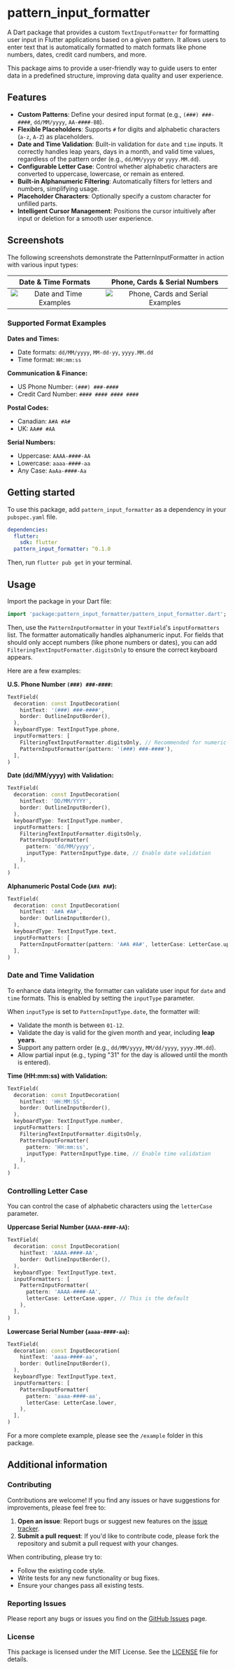 <!--
This README describes the package. If you publish this package to pub.dev,
this README's contents appear on the landing page for your package.

For information about how to write a good package README, see the guide for
[writing package pages](https://dart.dev/tools/pub/writing-package-pages).

For general information about developing packages, see the Dart guide for
[creating packages](https://dart.dev/guides/libraries/create-packages)
and the Flutter guide for
[developing packages and plugins](https://flutter.dev/to/develop-packages).
-->

# pattern_input_formatter

A Dart package that provides a custom `TextInputFormatter` for formatting user input in Flutter applications based on a given pattern. It allows users to enter text that is automatically formatted to match formats like phone numbers, dates, credit card numbers, and more.

This package aims to provide a user-friendly way to guide users to enter data in a predefined structure, improving data quality and user experience.

## Features

*   **Custom Patterns**: Define your desired input format (e.g., `(###) ###-####`, `dd/MM/yyyy`, `AA-####-BB`).
*   **Flexible Placeholders**: Supports `#` for digits and alphabetic characters (`a-z`, `A-Z`) as placeholders.
*   **Date and Time Validation**: Built-in validation for `date` and `time` inputs. It correctly handles leap years, days in a month, and valid time values, regardless of the pattern order (e.g., `dd/MM/yyyy` or `yyyy.MM.dd`).
*   **Configurable Letter Case**: Control whether alphabetic characters are converted to uppercase, lowercase, or remain as entered.
*   **Built-in Alphanumeric Filtering**: Automatically filters for letters and numbers, simplifying usage.
*   **Placeholder Characters**: Optionally specify a custom character for unfilled parts.
*   **Intelligent Cursor Management**: Positions the cursor intuitively after input or deletion for a smooth user experience.

## Screenshots

The following screenshots demonstrate the PatternInputFormatter in action with various input types:

| Date & Time Formats | Phone, Cards & Serial Numbers |
|:---:|:---:|
| ![Date and Time Examples](screenshots/Screenshot_20250916_130750.png) | ![Phone, Cards and Serial Examples](screenshots/Screenshot_20250916_130652.png) |

### Supported Format Examples

**Dates and Times:**
- Date formats: `dd/MM/yyyy`, `MM-dd-yy`, `yyyy.MM.dd`
- Time format: `HH:mm:ss`

**Communication & Finance:**
- US Phone Number: `(###) ###-####`
- Credit Card Number: `#### #### #### ####`

**Postal Codes:**
- Canadian: `A#A #A#`
- UK: `AA## #AA`

**Serial Numbers:**
- Uppercase: `AAAA-####-AA`
- Lowercase: `aaaa-####-aa`
- Any Case: `AaAa-####-Aa`

## Getting started

To use this package, add `pattern_input_formatter` as a dependency in your `pubspec.yaml` file.

```yaml
dependencies:
  flutter:
    sdk: flutter
  pattern_input_formatter: ^0.1.0
```

Then, run `flutter pub get` in your terminal.

## Usage

Import the package in your Dart file:

```dart
import 'package:pattern_input_formatter/pattern_input_formatter.dart';
```

Then, use the `PatternInputFormatter` in your `TextField`'s `inputFormatters` list. The formatter automatically handles alphanumeric input. For fields that should only accept numbers (like phone numbers or dates), you can add `FilteringTextInputFormatter.digitsOnly` to ensure the correct keyboard appears.

Here are a few examples:

**U.S. Phone Number `(###) ###-####`:**

```dart
TextField(
  decoration: const InputDecoration(
    hintText: '(###) ###-####',
    border: OutlineInputBorder(),
  ),
  keyboardType: TextInputType.phone,
  inputFormatters: [
    FilteringTextInputFormatter.digitsOnly, // Recommended for numeric-only keyboards
    PatternInputFormatter(pattern: '(###) ###-####'),
  ],
)
```

**Date (dd/MM/yyyy) with Validation:**

```dart
TextField(
  decoration: const InputDecoration(
    hintText: 'DD/MM/YYYY',
    border: OutlineInputBorder(),
  ),
  keyboardType: TextInputType.number,
  inputFormatters: [
    FilteringTextInputFormatter.digitsOnly,
    PatternInputFormatter(
      pattern: 'dd/MM/yyyy',
      inputType: PatternInputType.date, // Enable date validation
    ),
  ],
)
```

**Alphanumeric Postal Code (`A#A #A#`):**

```dart
TextField(
  decoration: const InputDecoration(
    hintText: 'A#A #A#',
    border: OutlineInputBorder(),
  ),
  keyboardType: TextInputType.text,
  inputFormatters: [
    PatternInputFormatter(pattern: 'A#A #A#', letterCase: LetterCase.upper),
  ],
)
```

### Date and Time Validation

To enhance data integrity, the formatter can validate user input for `date` and `time` formats. This is enabled by setting the `inputType` parameter.

When `inputType` is set to `PatternInputType.date`, the formatter will:
- Validate the month is between `01-12`.
- Validate the day is valid for the given month and year, including **leap years**.
- Support any pattern order (e.g., `dd/MM/yyyy`, `MM/dd/yyyy`, `yyyy.MM.dd`).
- Allow partial input (e.g., typing "31" for the day is allowed until the month is entered).

**Time (HH:mm:ss) with Validation:**

```dart
TextField(
  decoration: const InputDecoration(
    hintText: 'HH:MM:SS',
    border: OutlineInputBorder(),
  ),
  keyboardType: TextInputType.number,
  inputFormatters: [
    FilteringTextInputFormatter.digitsOnly,
    PatternInputFormatter(
      pattern: 'HH:mm:ss',
      inputType: PatternInputType.time, // Enable time validation
    ),
  ],
)
```

### Controlling Letter Case

You can control the case of alphabetic characters using the `letterCase` parameter.

**Uppercase Serial Number (`AAAA-####-AA`):**

```dart
TextField(
  decoration: const InputDecoration(
    hintText: 'AAAA-####-AA',
    border: OutlineInputBorder(),
  ),
  keyboardType: TextInputType.text,
  inputFormatters: [
    PatternInputFormatter(
      pattern: 'AAAA-####-AA',
      letterCase: LetterCase.upper, // This is the default
    ),
  ],
)
```

**Lowercase Serial Number (`aaaa-####-aa`):**

```dart
TextField(
  decoration: const InputDecoration(
    hintText: 'aaaa-####-aa',
    border: OutlineInputBorder(),
  ),
  keyboardType: TextInputType.text,
  inputFormatters: [
    PatternInputFormatter(
      pattern: 'aaaa-####-aa',
      letterCase: LetterCase.lower,
    ),
  ],
)
```

For a more complete example, please see the `/example` folder in this package.

## Additional information

### Contributing

Contributions are welcome! If you find any issues or have suggestions for improvements, please feel free to:

1.  **Open an issue**: Report bugs or suggest new features on the [issue tracker](https://github.com/paooxide/pattern_input_formatter/issues).
2.  **Submit a pull request**: If you'd like to contribute code, please fork the repository and submit a pull request with your changes.

When contributing, please try to:
*   Follow the existing code style.
*   Write tests for any new functionality or bug fixes.
*   Ensure your changes pass all existing tests.

### Reporting Issues

Please report any bugs or issues you find on the [GitHub Issues](https://github.com/paooxide/pattern_input_formatter/issues) page.

### License

This package is licensed under the MIT License. See the [LICENSE](LICENSE) file for details.
